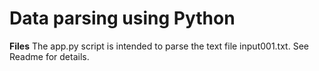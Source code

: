 # Data parsing using Python

**Files**
The app.py script is intended to parse the text file input001.txt. See Readme for details.
